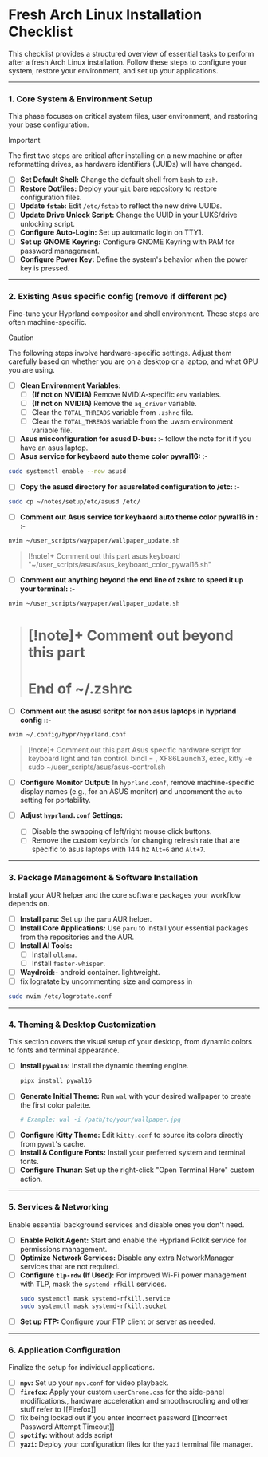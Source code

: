 # Fresh Arch Linux Installation Checklist

This checklist provides a structured overview of essential tasks to perform after a fresh Arch Linux installation. Follow these steps to configure your system, restore your environment, and set up your applications.

---

### 1. Core System & Environment Setup

This phase focuses on critical system files, user environment, and restoring your base configuration.

> [!IMPORTANT]
> The first two steps are critical after installing on a new machine or after reformatting drives, as hardware identifiers (UUIDs) will have changed.

- [ ] **Set Default Shell:** Change the default shell from `bash` to `zsh`.
- [ ] **Restore Dotfiles:** Deploy your `git` bare repository to restore configuration files.
- [ ] **Update `fstab`:** Edit `/etc/fstab` to reflect the new drive UUIDs.
- [ ] **Update Drive Unlock Script:** Change the UUID in your LUKS/drive unlocking script.
- [ ] **Configure Auto-Login:** Set up automatic login on TTY1.
- [ ] **Set up GNOME Keyring:** Configure GNOME Keyring with PAM for password management.
- [ ] **Configure Power Key:** Define the system's behavior when the power key is pressed.

---

### 2. Existing Asus specific config (remove if different pc)

Fine-tune your Hyprland compositor and shell environment. These steps are often machine-specific.

> [!CAUTION]
> The following steps involve hardware-specific settings. Adjust them carefully based on whether you are on a desktop or a laptop, and what GPU you are using.

- [ ] **Clean Environment Variables:**
    - [ ] **(If not on NVIDIA)** Remove NVIDIA-specific `env` variables.
    - [ ] **(If not on NVIDIA)** Remove the `aq_driver` variable.
    - [ ] Clear the `TOTAL_THREADS` variable from `.zshrc` file. 
    - [ ] Clear the `TOTAL_THREADS` variable from the uwsm environment variable file.
	
- [ ] **Asus misconfiguration for asusd D-bus:** :- follow the note for it if you have an asus laptop. 
- [ ] **Asus service for keybaord auto theme color pywal16:** :- 
```bash
sudo systemctl enable --now asusd
```
- [ ] **Copy the asusd directory for asusrelated configuration to /etc:** :- 
```bash
sudo cp ~/notes/setup/etc/asusd /etc/
```
- [ ] **Comment out Asus service for keybaord auto theme color pywal16 in :** :- 
```bash
nvim ~/user_scripts/waypaper/wallpaper_update.sh
```
>[!note]+ Comment out this part
>asus keyboard
>"~/user_scripts/asus/asus_keyboard_color_pywal16.sh"

- [ ] **Comment out anything beyond  the end line of zshrc to speed it up your terminal:** :- 
```bash
nvim ~/user_scripts/waypaper/wallpaper_update.sh
```

>[!note]+ Comment out beyond this part
> ===========================
> End of ~/.zshrc
> ============================


- [ ] **Comment out the asusd scritpt for non asus laptops in hyprland config :**:- 
```bash
nvim ~/.config/hypr/hyprland.conf
```
>[!note]+ Comment out this part
>Asus specific hardware script for keyboard light and fan control. 
>bindl = , XF86Launch3, exec, kitty -e sudo ~/user_scripts/asus/asus-control.sh

- [ ] **Configure Monitor Output:** In `hyprland.conf`, remove machine-specific display names (e.g., for an ASUS monitor) and uncomment the `auto` setting for portability.

- [ ] **Adjust `hyprland.conf` Settings:**
    - [ ] Disable the swapping of left/right mouse click buttons.
    - [ ] Remove the custom keybinds for changing refresh rate that are specific to asus laptops with 144 hz `Alt+6` and `Alt+7`.

---

### 3. Package Management & Software Installation

Install your AUR helper and the core software packages your workflow depends on.

- [ ] **Install `paru`:** Set up the `paru` AUR helper.
- [ ] **Install Core Applications:** Use `paru` to install your essential packages from the repositories and the AUR.
- [ ] **Install AI Tools:**
    - [ ] Install `ollama`.
    - [ ] Install `faster-whisper`.
- [ ] **Waydroid:**- android container. lightweight. 
- [ ] fix logratate by uncommenting size and compress in 
```bash
sudo nvim /etc/logrotate.conf
```

---

### 4. Theming & Desktop Customization

This section covers the visual setup of your desktop, from dynamic colors to fonts and terminal appearance.

- [ ] **Install `pywal16`:** Install the dynamic theming engine.
    ```bash
    pipx install pywal16
    ```
- [ ] **Generate Initial Theme:** Run `wal` with your desired wallpaper to create the first color palette.
    ```bash
    # Example: wal -i /path/to/your/wallpaper.jpg
    ```
- [ ] **Configure Kitty Theme:** Edit `kitty.conf` to source its colors directly from `pywal`'s cache.
- [ ] **Install & Configure Fonts:** Install your preferred system and terminal fonts.
- [ ] **Configure Thunar:** Set up the right-click "Open Terminal Here" custom action.

---


### 5. Services & Networking

Enable essential background services and disable ones you don't need.

- [ ] **Enable Polkit Agent:** Start and enable the Hyprland Polkit service for permissions management.
- [ ] **Optimize Network Services:** Disable any extra NetworkManager services that are not required.
- [ ] **Configure `tlp-rdw` (If Used):** For improved Wi-Fi power management with TLP, mask the `systemd-rfkill` services.
    ```bash
    sudo systemctl mask systemd-rfkill.service
    sudo systemctl mask systemd-rfkill.socket
    ```
- [ ] **Set up FTP:** Configure your FTP client or server as needed.

---

### 6. Application Configuration

Finalize the setup for individual applications.

- [ ] **`mpv`:** Set up your `mpv.conf` for video playback.
- [ ] **`firefox`:** Apply your custom `userChrome.css` for the side-panel modifications., hardware acceleration and smoothscrooling and other stuff refer to [[Firefox]]
- [ ] fix being locked out if you enter incorrect password [[Incorrect Password Attempt Timeout]]
- [ ] **`spotify`:** without adds script
- [ ] **`yazi`:** Deploy your configuration files for the `yazi` terminal file manager.
